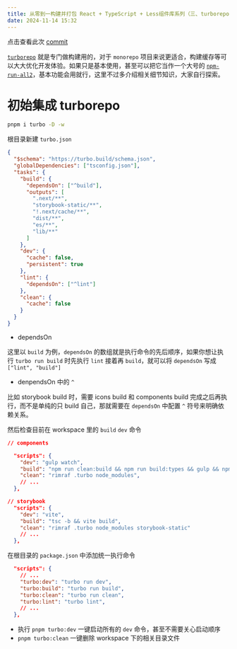 ```yaml
---
title: 从零到一构建并打包 React + TypeScript + Less组件库系列（三、turborepo 集成）
date: 2024-11-14 15:32
---
```


点击查看此次 [commit](https://github.com/json-q/rc-library-templete/commit/ce05a078ffce16f01e1c622a9f2cbf8ac7a1f5e5)

[`turborepo`](https://turbo.build/repo/docs) 就是专门做构建用的，对于 `monorepo` 项目来说更适合，构建缓存等可以大大优化开发体验。如果只是基本使用，甚至可以把它当作一个大号的 [`npm-run-all2`](https://www.npmjs.com/package/npm-run-all2)，基本功能会用就行，这里不过多介绍相关细节知识，大家自行探索。

# 初始集成 turborepo

```bash
pnpm i turbo -D -w
```

根目录新建 `turbo.json`

```json
{
  "$schema": "https://turbo.build/schema.json",
  "globalDependencies": ["tsconfig.json"],
  "tasks": {
    "build": {
      "dependsOn": ["^build"],
      "outputs": [
        ".next/**",
        "storybook-static/**",
        "!.next/cache/**",
        "dist/**",
        "es/**",
        "lib/**"
      ]
    },
    "dev": {
      "cache": false,
      "persistent": true
    },
    "lint": {
      "dependsOn": ["^lint"]
    },
    "clean": {
      "cache": false
    }
  }
}
```

- dependsOn

这里以 `build` 为例，`dependsOn` 的数组就是执行命令的先后顺序，如果你想让执行 `turbo run build` 时先执行 `lint` 接着再 `build`，就可以将 `dependsOn` 写成 `["lint", "build"]`

- denpendsOn 中的 `^`

比如 storybook build 时，需要 icons build 和 components build 完成之后再执行，而不是单纯的只 build 自己，那就需要在 `dependsOn` 中配置 `^` 符号来明确依赖关系。

然后检查目前在 workspace 里的 `build` `dev` 命令

```json
// components

  "scripts": {
    "dev": "gulp watch",
    "build": "npm run clean:build && npm run build:types && gulp && npm run build:dist",
    "clean": "rimraf .turbo node_modules",
    // ...
  },

// storybook
  "scripts": {
    "dev": "vite",
    "build": "tsc -b && vite build",
    "clean": "rimraf .turbo node_modules storybook-static"
    // ...
  },
```

在根目录的 `package.json` 中添加统一执行命令

```json
  "scripts": {
    // ...
    "turbo:dev": "turbo run dev",
    "turbo:build": "turbo run build",
    "turbo:clean": "turbo run clean",
    "turbo:lint": "turbo lint",
    // ...
  },
```

- 执行 `pnpm turbo:dev` 一键启动所有的 `dev` 命令，甚至不需要关心启动顺序
- `pnpm turbo:clean` 一键删除 workspace 下的相关目录文件
